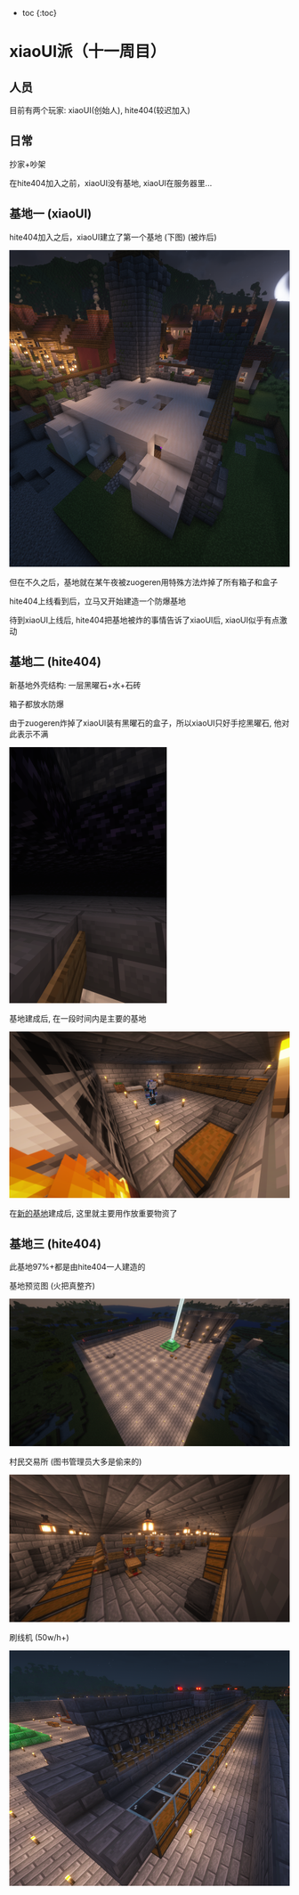 * toc
{:toc}

# xiaoUI派（十一周目）

## 人员

目前有两个玩家: xiaoUI(创始人), hite404(较迟加入)

## 日常

抄家+吵架

在hite404加入之前，xiaoUI没有基地, xiaoUI在服务器里...

## 基地一 (xiaoUI)

hite404加入之后，xiaoUI建立了第一个基地 (下图) (被炸后)

![基地残骸](images/uibase.png)

但在不久之后，基地就在某午夜被zuogeren用特殊方法炸掉了所有箱子和盒子

hite404上线看到后，立马又开始建造一个防爆基地

待到xiaoUI上线后, hite404把基地被炸的事情告诉了xiaoUI后, xiaoUI似乎有点激动

## 基地二 (hite404)

新基地外壳结构: 一层黑曜石+水+石砖

箱子都放水防爆

由于zuogeren炸掉了xiaoUI装有黑曜石的盒子，所以xiaoUI只好手挖黑曜石, 他对此表示不满

![基地结构图](images/uibase2.png)

基地建成后, 在一段时间内是主要的基地

![基地图](images/uibase3.png)

在[新的基地](#基地三-hite404)建成后, 这里就主要用作放重要物资了

## 基地三 (hite404)

此基地97%+都是由hite404一人建造的

基地预览图 (火把真整齐)

![hite404的基地](images/uibase4.png)

村民交易所 (图书管理员大多是偷来的)

![村民交易所](images/uibase5.png)

刷线机 (50w/h+)

![50w/h+刷线机](images/uibase6.png)
